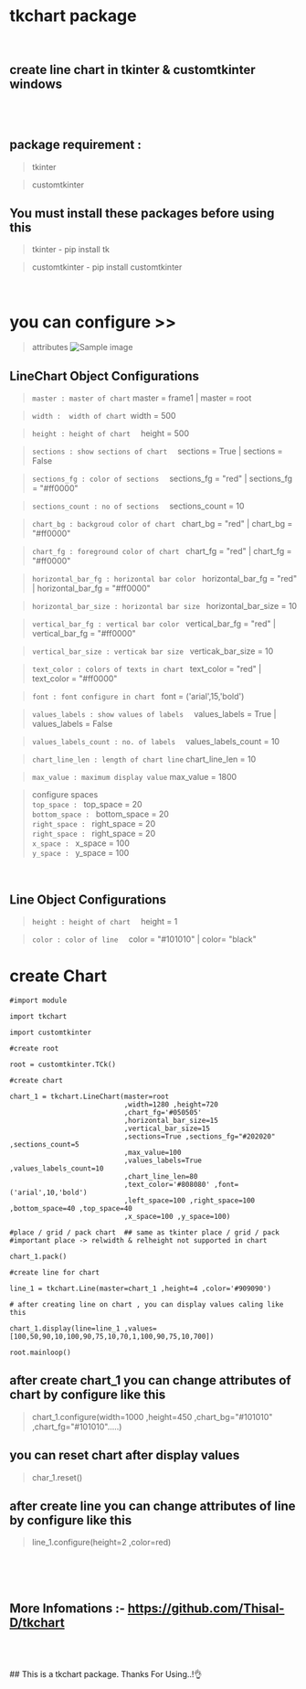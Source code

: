 # tkchart package 
<br>

## create line chart in tkinter & customtkinter windows

<br><br>

## package requirement :

> tkinter

> customtkinter



## You must install these packages before using this
>tkinter - pip install tk

>customtkinter - pip install customtkinter

<br>

#  you can configure >>

>attributes
![Sample image](https://user-images.githubusercontent.com/93121062/205255031-aefc7522-a8ba-44ee-b594-c5d2d7132c93.png?raw=True)


 ## LineChart Object Configurations


> ``` master : master of chart ``` master = frame1 | master = root

> ```width :  width of chart ```width = 500

>```height : height of chart  ``` height = 500

>```sections : show sections of chart  ``` sections = True | sections = False

>```sections_fg : color of sections  ``` sections_fg = "red" | sections_fg = "#ff0000"

>```sections_count : no of sections  ``` sections_count = 10

>```chart_bg : backgroud color of chart ``` chart_bg = "red" | chart_bg = "#ff0000"

>```chart_fg : foreground color of chart ``` chart_fg = "red" | chart_fg = "#ff0000"

>```horizontal_bar_fg : horizontal bar color ``` horizontal_bar_fg = "red" | horizontal_bar_fg = "#ff0000"

>```horizontal_bar_size : horizontal bar size ``` horizontal_bar_size = 10

>```vertical_bar_fg : vertical bar color ``` vertical_bar_fg = "red" | vertical_bar_fg = "#ff0000"

>```vertical_bar_size : verticak bar size ``` verticak_bar_size = 10

>```text_color : colors of texts in chart ``` text_color = "red" | text_color = "#ff0000"

>```font : font configure in chart ``` font = ('arial',15,'bold')

>```values_labels : show values of labels  ``` values_labels = True | values_labels = False

>```values_labels_count : no. of labels  ``` values_labels_count = 10

>```chart_line_len : length of chart line``` chart_line_len = 10 

>```max_value : maximum display value```  max_value = 1800

>configure spaces  \
>```top_space : ```  top_space = 20 \
>```bottom_space : ```  bottom_space = 20\
>```right_space : ```  right_space = 20\
>```right_space : ```  right_space = 20\
>```x_space : ```  x_space = 100\
>```y_space : ```  y_space = 100





<br>

 ## Line Object Configurations

>```height : height of chart  ``` height = 1 

>```color : color of line  ``` color = "#101010" | color= "black"



# create Chart 

```
#import module 

import tkchart

import customtkinter
```

```
#create root

root = customtkinter.TCk()
```

```
#create chart

chart_1 = tkchart.LineChart(master=root 
                            ,width=1280 ,height=720 
                            ,chart_fg='#050505'
                            ,horizontal_bar_size=15
                            ,vertical_bar_size=15 
                            ,sections=True ,sections_fg="#202020" ,sections_count=5 
                            ,max_value=100
                            ,values_labels=True ,values_labels_count=10
                            ,chart_line_len=80
                            ,text_color='#808080' ,font=('arial',10,'bold') 
                            ,left_space=100 ,right_space=100 ,bottom_space=40 ,top_space=40
                            ,x_space=100 ,y_space=100)

```

```
#place / grid / pack chart  ## same as tkinter place / grid / pack
#important place -> relwidth & relheight not supported in chart

chart_1.pack()
```

```
#create line for chart

line_1 = tkchart.Line(master=chart_1 ,height=4 ,color='#909090')
```

```
# after creating line on chart , you can display values caling like this

chart_1.display(line=line_1 ,values=[100,50,90,10,100,90,75,10,70,1,100,90,75,10,700])
```

```
root.mainloop()
```




## after create chart_1 you can change attributes of chart by configure like this
> chart_1.configure(width=1000 ,height=450 ,chart_bg="#101010" ,chart_fg="#101010".....)

## you can reset chart after display values 
> char_1.reset()

## after create line you can change attributes of line by configure like this

> line_1.configure(height=2 ,color=red)

<br>
<br>
<br>


## More Infomations :- <a href = "https://github.com/Thisal-D/tkchart"> https://github.com/Thisal-D/tkchart </a>


<br>
<br>
<br>
## This is a tkchart package. Thanks For Using..!👌
